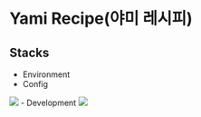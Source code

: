 # Yami Recipe(야미 레시피)

## Stacks

- Environment
- Config
<img src="https://img.shields.io/badge/git-F05032?style=for-the-badge&logo=git&logoColor=white">
- Development
<img src="https://img.shields.io/badge/html5-E34F26?style=for-the-badge&logo=html5&logoColor=white">


